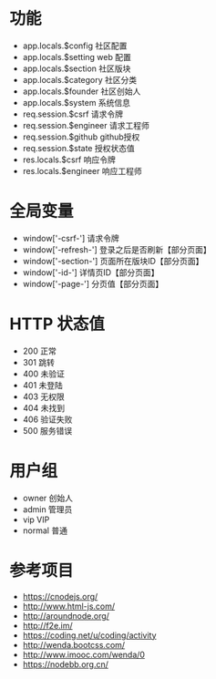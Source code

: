 # 功能
- app.locals.$config 社区配置
- app.locals.$setting web 配置
- app.locals.$section 社区版块
- app.locals.$category 社区分类
- app.locals.$founder 社区创始人
- app.locals.$system 系统信息
- req.session.$csrf 请求令牌
- req.session.$engineer 请求工程师
- req.session.$github github授权
- req.session.$state 授权状态值
- res.locals.$csrf 响应令牌
- res.locals.$engineer 响应工程师


# 全局变量
- window['-csrf-'] 请求令牌
- window['-refresh-'] 登录之后是否刷新【部分页面】
- window['-section-'] 页面所在版块ID【部分页面】
- window['-id-'] 详情页ID【部分页面】
- window['-page-'] 分页值【部分页面】


# HTTP 状态值
- 200 正常
- 301 跳转
- 400 未验证
- 401 未登陆
- 403 无权限
- 404 未找到
- 406 验证失败
- 500 服务错误


# 用户组
- owner 创始人
- admin 管理员
- vip VIP
- normal 普通


# 参考项目
- <https://cnodejs.org/>
- <http://www.html-js.com/>
- <http://aroundnode.org/>
- <http://f2e.im/>
- <https://coding.net/u/coding/activity>
- <http://wenda.bootcss.com/>
- <http://www.imooc.com/wenda/0>
- <https://nodebb.org.cn/>
